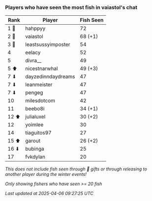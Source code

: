 ### Players who have seen the most fish in vaiastol's chat
| Rank | Player | Fish Seen |
|------|--------|-----------|
| 1 🥇  | hahppyy  | 72 |
| 2 🥈  | vaiastol  | 68 (+1) |
| 3 🥉  | leastsussyimposter  | 54 |
| 4  | eelacy  | 52 |
| 5  | divra__  | 49 |
| 5 ⬆ | nicestnarwhal  | 49 (+3) |
| 7 ⬇ | dayzedinndaydreams  | 47 |
| 7 ⬇ | leanmeister  | 47 |
| 7 ⬇ | pengeg  | 47 |
| 10  | milesdotcom  | 42 |
| 11  | beebo8i  | 34 (+1) |
| 12 ⬆ | julialuxel  | 30 (+2) |
| 12  | yoimlee  | 30 |
| 14  | tiaguitos97  | 27 |
| 15 ⬆ | garout  | 26 (+2) |
| 16 ⬇ | bubinga  | 25 |
| 17  | fvkdylan  | 20 |

_This does not include fish seen through 🎁 gifts or through releasing to another player during the winter events!_

_Only showing fishers who have seen >= 20 fish_

_Last updated at 2025-04-06 09:27:25 UTC_